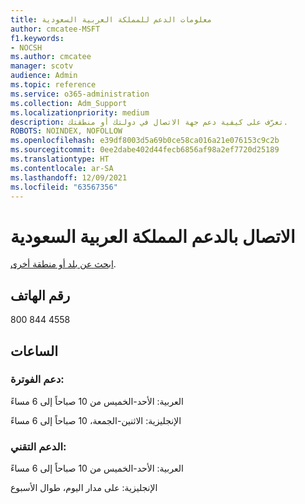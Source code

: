 ```yaml
---
title: معلومات الدعم للمملكة العربية السعودية
author: cmcatee-MSFT
f1.keywords:
- NOCSH
ms.author: cmcatee
manager: scotv
audience: Admin
ms.topic: reference
ms.service: o365-administration
ms.collection: Adm_Support
ms.localizationpriority: medium
description: تعرّف على كيفية دعم جهة الاتصال في دولتك أو منطقتك.
ROBOTS: NOINDEX, NOFOLLOW
ms.openlocfilehash: e39df8003d5a69b0ce58ca016a21e076153c9c2b
ms.sourcegitcommit: 0ee2dabe402d44fecb6856af98a2ef7720d25189
ms.translationtype: HT
ms.contentlocale: ar-SA
ms.lasthandoff: 12/09/2021
ms.locfileid: "63567356"
---
```

# <a name="contact-support-for-saudi-arabia"></a>الاتصال بالدعم المملكة العربية السعودية

[ابحث عن بلد أو منطقة أخرى](../get-help-support.md).

## <a name="phone-number"></a>رقم الهاتف
800 844 4558

## <a name="hours"></a>الساعات
### <a name="billing-support"></a>دعم الفوترة:

العربية: الأحد-الخميس من 10 صباحاً إلى 6 مساءً

الإنجليزية: الاثنين-الجمعة، 10 صباحاً إلى 6 مساءً

### <a name="technical-support"></a>الدعم التقني:

العربية: الأحد-الخميس من 10 صباحاً إلى 6 مساءً

الإنجليزية: على مدار اليوم، طوال الأسبوع
